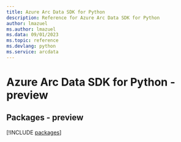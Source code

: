```yaml
---
title: Azure Arc Data SDK for Python
description: Reference for Azure Arc Data SDK for Python
author: lmazuel
ms.author: lmazuel
ms.data: 09/01/2023
ms.topic: reference
ms.devlang: python
ms.service: arcdata
---
```

# Azure Arc Data SDK for Python - preview
## Packages - preview
[!INCLUDE [packages](arc-data-index.md)]